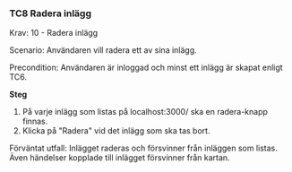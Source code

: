 ### TC8 Radera inlägg
Krav: 10 - Radera inlägg

Scenario: Användaren vill radera ett av sina inlägg.

Precondition: Användaren är inloggad och minst ett inlägg är skapat enligt TC6.

**Steg**
  1. På varje inlägg som listas på localhost:3000/ ska en radera-knapp finnas.
  2. Klicka på "Radera" vid det inlägg som ska tas bort.

Förväntat utfall: Inlägget raderas och försvinner från inläggen som listas. Även händelser kopplade till inlägget försvinner från kartan.
<!--stackedit_data:
eyJoaXN0b3J5IjpbLTExNTEyNTU1NjVdfQ==
-->